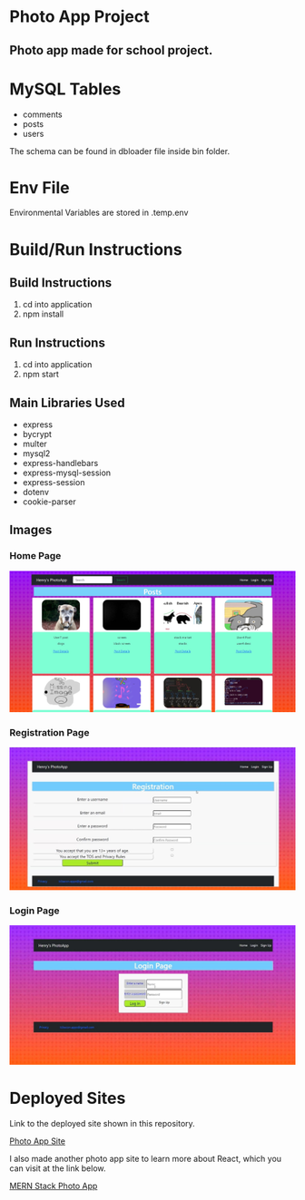 # Photo App Project

## Photo app made for school project.

# MySQL Tables
<ul>
<li>comments</li>
<li>posts</li>
<li>users</li>
</ul>
<p>The schema can be found in dbloader file inside bin folder.</p>

# Env File
<p>Environmental Variables are stored in .temp.env</p>

# Build/Run Instructions

## Build Instructions
1. cd into application
2. npm install

## Run Instructions
1. cd into application
2. npm start

## Main Libraries Used
<ul>
<li>express</li>
<li>bycrypt</li>
<li>multer</li>
<li>mysql2</li>
<li>express-handlebars</li>
<li>express-mysql-session</li>
<li>express-session</li>
<li>dotenv</li>
<li>cookie-parser</li>
</ul>

## Images
<h3>Home Page</h3>
<img src="./app_images/homepage.jpg" />
<h3>Registration Page</h3>
<img src="./app_images/registerpage.jpg" />
<h3>Login Page</h3>
<img src="./app_images/loginpage.jpg" />

# Deployed Sites
<p>Link to the deployed site shown in this repository.</p>
<a href="https://photo-app-henry.herokuapp.com/">Photo App Site</a>

<br>
<p>I also made another photo app site to learn more about React, which you can visit at the link below.</p>
<a href="https://atann.netlify.app/posts">MERN Stack Photo App</a>